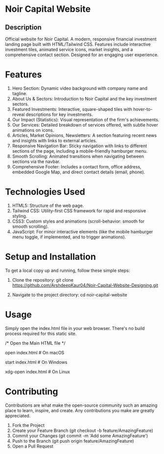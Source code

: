 # Noir Capital Website
## Description
Official website for Noir Capital. A modern, responsive financial investment landing page built with HTML/Tailwind CSS. Features include interactive investment tiles, animated service icons, market insights, and a comprehensive contact section. Designed for an engaging user experience.

# Features
1. Hero Section: Dynamic video background with company name and tagline.
2. About Us & Sectors: Introduction to Noir Capital and the key investment sectors.
3. Featured Investments: Interactive, square-shaped tiles with hover-to-reveal descriptions for key investments.
4. Our Impact (Statistics): Visual representation of the firm's achievements.
5. Our Services: Detailed breakdown of services offered, with subtle hover animations on icons.
6. Articles, Market Opinions, Newsletters: A section featuring recent news and insights with links to external articles.
7. Responsive Navigation Bar: Sticky navigation with links to different sections of the page, including a mobile-friendly hamburger menu.
8. Smooth Scrolling: Animated transitions when navigating between sections via the navbar.
9. Comprehensive Footer: Includes a contact form, office address, embedded Google Map, and direct contact details (email, phone).

# Technologies Used
1. HTML5: Structure of the web page.
2. Tailwind CSS: Utility-first CSS framework for rapid and responsive styling.
3. CSS3: Custom styles and animations (scroll-behavior: smooth for smooth scrolling).
4. JavaScript: For minor interactive elements (like the mobile hamburger menu toggle, if implemented, and to trigger animations).

# Setup and Installation
To get a local copy up and running, follow these simple steps:

1. Clone the repository:
git clone https://github.com/ArshdeepKaur04/Noir-Capital-Website-Designing.git

2. Navigate to the project directory:
cd noir-capital-website

# Usage
Simply open the index.html file in your web browser. There's no build process required for this static site.

/* Open the Main HTML file */

open index.html # On macOS

start index.html # On Windows

xdg-open index.html # On Linux

# Contributing
Contributions are what make the open-source community such an amazing place to learn, inspire, and create. Any contributions you make are greatly appreciated.
1. Fork the Project
2. Create your Feature Branch (git checkout -b feature/AmazingFeature)
3. Commit your Changes (git commit -m 'Add some AmazingFeature')
4. Push to the Branch (git push origin feature/AmazingFeature)
5. Open a Pull Request
